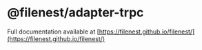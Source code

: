 # @filenest/adapter-trpc

Full documentation available at [https://filenest.github.io/filenest/](https://filenest.github.io/filenest/)